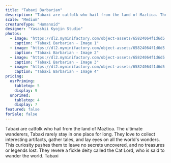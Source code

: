 ```yaml
---
title: "Tabaxi Barbarian"
description: "Tabaxi are catfolk who hail from the land of Maztica. The ultimate wanderers, Tabaxi rarely stay in one place for long. They love to collect interesting artifacts, gather tales, and lay eyes on all the world's wonders. This curiosity pushes them to leave no secrets uncovered, and no treasures or legends lost. They revere a fickle deity called the Cat Lord, who is said to wander the world. Tabaxi"
scale: "Medium"
creatureType: "Humanoid"
designer: "Yasashii Kyojin Studio"
photos:
  - image: "https://dl2.myminifactory.com/object-assets/65824064f1d6d5.38220959/images/720X720-tabaxi-01-ps.jpg"
    caption: "Tabaxi Barbarian - Image 1"
  - image: "https://dl2.myminifactory.com/object-assets/65824064f1d6d5.38220959/images/720X720-tabaxi-01-scale.jpg"
    caption: "Tabaxi Barbarian - Image 2"
  - image: "https://dl2.myminifactory.com/object-assets/65824064f1d6d5.38220959/images/720X720-tabaxi-01-c.jpg"
    caption: "Tabaxi Barbarian - Image 3"
  - image: "https://dl2.myminifactory.com/object-assets/65824064f1d6d5.38220959/images/720X720-tabaxi-01-b.jpg"
    caption: "Tabaxi Barbarian - Image 4"
pricing:
  osrPriming:
    tabletop: 5
    display: 9
  unprimed:
    tabletop: 4
    display: 7
featured: false
forSale: false
---
```


Tabaxi are catfolk who hail from the land of Maztica. The ultimate wanderers, Tabaxi rarely stay in one place for long. They love to collect interesting artifacts, gather tales, and lay eyes on all the world's wonders. This curiosity pushes them to leave no secrets uncovered, and no treasures or legends lost. They revere a fickle deity called the Cat Lord, who is said to wander the world. Tabaxi